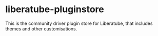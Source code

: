 # liberatube-pluginstore
This is the community driver plugin store for Liberatube, that includes themes and other customisations.
